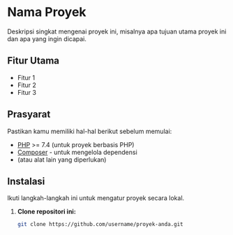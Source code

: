 # Nama Proyek

Deskripsi singkat mengenai proyek ini, misalnya apa tujuan utama proyek ini dan apa yang ingin dicapai.

## Fitur Utama

- Fitur 1
- Fitur 2
- Fitur 3

## Prasyarat

Pastikan kamu memiliki hal-hal berikut sebelum memulai:

- [PHP](https://www.php.net/downloads) >= 7.4 (untuk proyek berbasis PHP)
- [Composer](https://getcomposer.org/) - untuk mengelola dependensi
- (atau alat lain yang diperlukan)

## Instalasi

Ikuti langkah-langkah ini untuk mengatur proyek secara lokal.

1. **Clone repositori ini:**

   ```bash
   git clone https://github.com/username/proyek-anda.git
